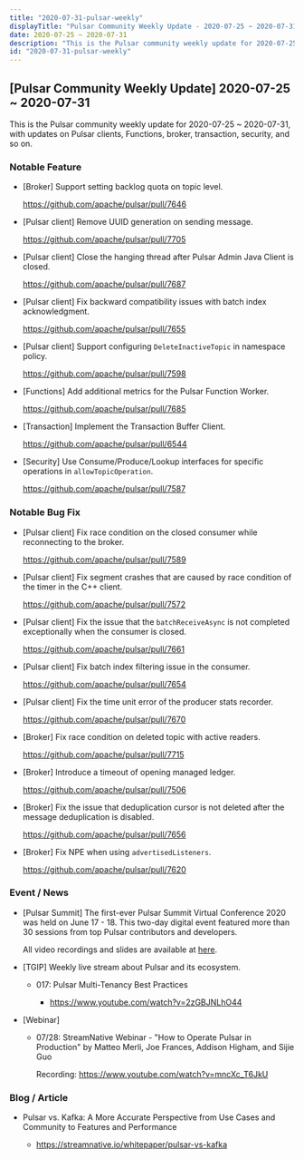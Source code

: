 ```yaml
---
title: "2020-07-31-pulsar-weekly"
displayTitle: "Pulsar Community Weekly Update - 2020-07-25 ~ 2020-07-31"
date: 2020-07-25 ~ 2020-07-31
description: "This is the Pulsar community weekly update for 2020-07-25 ~ 2020-07-31, with updates on Pulsar clients, Functions, broker, transaction, security, and so on."
id: "2020-07-31-pulsar-weekly"
---
```


## [Pulsar Community Weekly Update] 2020-07-25 ~ 2020-07-31

This is the Pulsar community weekly update for 2020-07-25 ~ 2020-07-31, with updates on Pulsar clients, Functions, broker, transaction, security, and so on.

### Notable Feature

- [Broker] Support setting backlog quota on topic level.

    https://github.com/apache/pulsar/pull/7646

- [Pulsar client] Remove UUID generation on sending message.

    https://github.com/apache/pulsar/pull/7705

- [Pulsar client] Close the hanging thread after Pulsar Admin Java Client is closed.

    https://github.com/apache/pulsar/pull/7687

- [Pulsar client] Fix backward compatibility issues with batch index acknowledgment.

    https://github.com/apache/pulsar/pull/7655

- [Pulsar client] Support configuring `DeleteInactiveTopic` in namespace policy.

    https://github.com/apache/pulsar/pull/7598

- [Functions] Add additional metrics for the Pulsar Function Worker.

    https://github.com/apache/pulsar/pull/7685

- [Transaction] Implement the Transaction Buffer Client.

    https://github.com/apache/pulsar/pull/6544

- [Security] Use Consume/Produce/Lookup interfaces for specific operations in `allowTopicOperation`.

    https://github.com/apache/pulsar/pull/7587

### Notable Bug Fix

- [Pulsar client] Fix race condition on the closed consumer while reconnecting to the broker.

    https://github.com/apache/pulsar/pull/7589

- [Pulsar client] Fix segment crashes that are caused by race condition of the timer in the C++ client.

    https://github.com/apache/pulsar/pull/7572

- [Pulsar client] Fix the issue that the `batchReceiveAsync` is not completed exceptionally when the consumer is closed.

    https://github.com/apache/pulsar/pull/7661

- [Pulsar client] Fix batch index filtering issue in the consumer.

    https://github.com/apache/pulsar/pull/7654

- [Pulsar client] Fix the time unit error of the producer stats recorder.

    https://github.com/apache/pulsar/pull/7670

- [Broker] Fix race condition on deleted topic with active readers.

    https://github.com/apache/pulsar/pull/7715

- [Broker] Introduce a timeout of opening managed ledger.

    https://github.com/apache/pulsar/pull/7506

- [Broker] Fix the issue that deduplication cursor is not deleted after the message deduplication is disabled.

    https://github.com/apache/pulsar/pull/7656

- [Broker] Fix NPE when using `advertisedListeners`.

    https://github.com/apache/pulsar/pull/7620

### Event / News

- [Pulsar Summit] The first-ever Pulsar Summit Virtual Conference 2020 was held on June 17 - 18. This two-day digital event featured more than 30 sessions from top Pulsar contributors and developers.

    All video recordings and slides are available at [here](https://streamnative.io/resource#pulsar-summit).
  
- [TGIP] Weekly live stream about Pulsar and its ecosystem.

    - 017: Pulsar Multi-Tenancy Best Practices
  
        - https://www.youtube.com/watch?v=2zGBJNLhO44

- [Webinar]

  - 07/28: StreamNative Webinar - "How to Operate Pulsar in Production" by Matteo Merli, Joe Frances, Addison Higham, and Sijie Guo

    Recording: https://www.youtube.com/watch?v=mncXc_T6JkU

### Blog / Article

- Pulsar vs. Kafka: A More Accurate Perspective from Use Cases and Community to Features and Performance

    - https://streamnative.io/whitepaper/pulsar-vs-kafka
